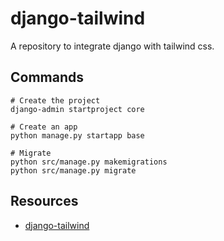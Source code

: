 # django-tailwind

A repository to integrate django with tailwind css.

## Commands

```
# Create the project
django-admin startproject core

# Create an app
python manage.py startapp base

# Migrate
python src/manage.py makemigrations 
python src/manage.py migrate
```

## Resources

* [django-tailwind](https://django-tailwind.readthedocs.io/en/latest/installation.html)
